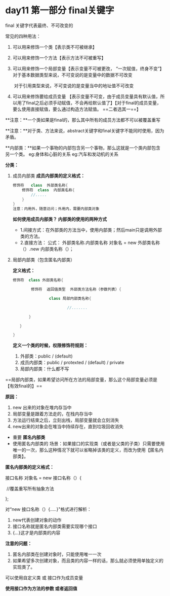 # day11 第一部分 final关键字

final 关键字代表最终、不可改变的

常见的四种用法：

1. 可以用来修饰一个类【表示类不可被继承】

2. 可以用来修饰一个方法【表示方法不可被重写】

3. 可以用来修饰一个局部变量【表示变量不可被更改， “一次赋值，终身不变”】     对于基本数据类型来说，不可变说的是变量中的数据不可改变

   ​             对于引用类型来说，不可变说的是变量当中的地址值不可改变

4. 可以用来修饰要给成员变量  【表示变量不可变，由于成员变量具有默认值，所以用了final之后必须手动赋值，不会再给默认值了】【对于final的成员变量，要么使用直接赋值，要么通过构造方法赋值。 ==二者选其一==】

**注意：**一个类如果是final的，那么其中所有的成员方法都不可以被覆盖重写

**注意：**对于类、方法来说，abstract关键字和final关键字不能同时使用，因为矛盾。





**内部类：**如果一个事物的内部包含另一个事物，那么这就是一个类内部包含另一个类。 eg:身体和心脏的关系         eg:汽车和发动机的关系

**分类：**

1. 成员内部类                               **成员内部类的定义格式：**     

   ```java
   修饰符   class  外部类名称{
       修饰符  class  内部类名称{
           //.....
       }
   }
   注意：内用外，随意访问；外用内，需要内部类对象
   ```

   **如何使用成员内部类？ 内部类的使用的两种方式**

   * 1.间接方式：在外部类的方法当中，使用内部类；然后main只是调用外部类的方法。
   * 2.直接方法：  公式： 外部类名称.内部类名称  对象名  =  new  外部类名称（）.new  内部类名称（）；

2. 局部内部类（包含匿名内部类）

   **定义格式：**

   ```java
   修饰符  class 外部类名称{
   
   ​		修饰符  返回值类型  外部类方法名称（参数列表）{
   
   ​				class 局部内部类名称{
   
   ​						//.......
   
          }
   
      }
   
   }
   ```

   **定义一个类的时候，权限修饰符规则：**

   1. 外部类：public / (default)
   2. 成员内部类：public / protexted / (default) / private
   3. 局部内部类：什么都不写

==局部内部类，如果希望访问所在方法的局部变量，那么这个局部变量必须是【有效final的】==

**原因：**

1. new 出来的对象在堆内存当中
2. 局部变量是跟着方法走的，在栈内存当中
3. 方法运行结束之后，立刻出栈，局部变量就会立刻消失
4. new出来的对象会在堆当中持续存在，直到垃圾回收消失

  

* 重要   **匿名内部类**
* 使用匿名内部类的 场景：如果接口的实现类（或者是父类的子类）只需要使用唯一的一次，那么这种情况下就可以省略掉该类的定义，而改为使用【匿名内部类】。

**匿名内部类的定义格式：**

接口名称  对象名  =  new  接口名称（）{

​			//覆盖重写所有抽象方法

};

对“new 接口名称（）{.....}"格式进行解析： 

1. new代表创建对象的动作       
2. 接口名称就是匿名内部类需要实现哪个接口
3. {...}这才是内部类的内容

**注意的问题：**

1. 匿名内部类在创建对象时，只能使用唯一一次
2. 如果希望多次创建对象，而且类的内容一样的话，那么就必须使用单独定义的实现类了。



可以使用自定义类 或 接口作为成员变量



**使用接口作为方法的参数 或者返回值**

